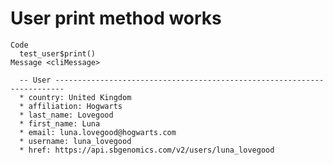 # User print method works

    Code
      test_user$print()
    Message <cliMessage>
      
      -- User ------------------------------------------------------------------------
      * country: United Kingdom
      * affiliation: Hogwarts
      * last_name: Lovegood
      * first_name: Luna
      * email: luna.lovegood@hogwarts.com
      * username: luna_lovegood
      * href: https://api.sbgenomics.com/v2/users/luna_lovegood

